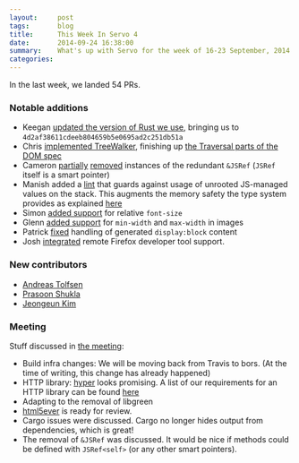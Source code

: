 ```yaml
---
layout:     post
tags:       blog
title:      This Week In Servo 4
date:       2014-09-24 16:38:00
summary:    What's up with Servo for the week of 16-23 September, 2014
categories: 
---
```


In the last week, we landed 54 PRs. 


### Notable additions
 - Keegan [updated the version of Rust we use](https://github.com/servo/servo/pull/3438), bringing us to `4d2af38611cdeeb804659b5e0695ad2c251db51a`
 - Chris [implemented TreeWalker](https://github.com/servo/servo/pull/3253), finishing up [the Traversal parts of the DOM spec](https://dom.spec.whatwg.org/#traversal)
 - Cameron [partially](https://github.com/servo/servo/pull/3433) [removed](https://github.com/servo/servo/pull/3422) instances of the redundant `&JSRef` (`JSRef` itself is a smart pointer)
 - Manish added a [lint](https://github.com/servo/servo/pull/3374) that guards against usage of unrooted JS-managed values on the stack. This augments the memory safety the type system provides as explained [here](https://blog.mozilla.org/research/2014/08/26/javascript-servos-only-garbage-collector/)
 - Simon [added support](https://github.com/servo/servo/pull/3453) for relative `font-size`
 - Glenn [added support](https://github.com/servo/servo/pull/3449) for `min-width` and `max-width` in images
 - Patrick [fixed](https://github.com/servo/servo/pull/3399) handling of generated `display:block` content
 - Josh [integrated](https://github.com/servo/servo/pull/3172) remote Firefox developer tool support.
 
### New contributors

 - [Andreas Tolfsen](https://github.com/andreastt)
 - [Prasoon Shukla](https://github.com/prasoon2211)
 - [Jeongeun Kim](https://github.com/jejuliekim)

### Meeting

Stuff discussed in [the meeting](https://github.com/servo/servo/wiki/Meeting-2014-09-22):
 
 - Build infra changes: We will be moving back from Travis to bors. (At the time of writing, this change has already happened)
 - HTTP library: [hyper](http://hyperium.github.io/hyper/hyper/index.html) looks promising. A list of our requirements for an HTTP library can be found [here](https://github.com/servo/servo/wiki/HTTP-library-requirements)
 - Adapting to the removal of libgreen
 - [html5ever](https://github.com/kmcallister/html5ever) is ready for review.
 - Cargo issues were discussed. Cargo no longer hides output from dependencies, which is great!
 - The removal of `&JSRef` was discussed. It would be nice if methods could be defined with `JSRef<self>` (or any other smart pointers).
